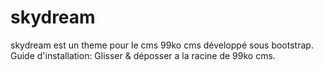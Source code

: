 # skydream
skydream est un theme pour le cms 99ko cms développé sous bootstrap.<br>
Guide d'installation:
Glisser & déposser a la racine de 99ko cms.
